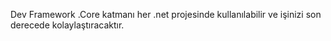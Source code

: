Dev Framework .Core katmanı her .net projesinde kullanılabilir ve işinizi son derecede kolaylaştıracaktır.
